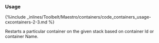 

### Usage



{%include _inlines/Toolbelt/Maestro/containers/code_containers_usage-cxcontainers-2-3.md %}

Restarts a particular container on the given stack based on container Id or container Name.

